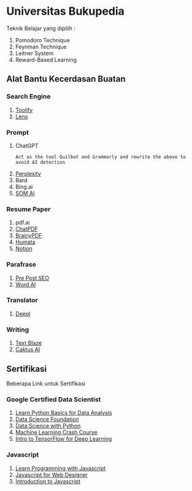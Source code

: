# Universitas Bukupedia
Teknik Belajar yang dipilih :
1. Pomodoro Technique
2. Feynman Technique
3. Leitner System
4. Reward-Based Learning

## Alat Bantu Kecerdasan Buatan

### Search Engine
1. [Toolify](https://www.toolify.ai/)
2. [Lens](https://www.lens.org/)

### Prompt
1. ChatGPT
   ```
   Act as the tool Quilbot and Grammarly and rewrite the above to avoid AI detection
   ```
2. [Perplexity](https://www.perplexity.ai/)
3. Bard
4. Bing.ai
5. [SOM AI](https://ora.ai/nabilrei/som-ai)

### Resume Paper
1. pdf.ai
2. [ChatPDF](https://www.chatpdf.com/)
3. [BrainyPDF](https://brainypdf.com/)
4. [Humata](https://app.humata.ai/)
5. [Notion](https://www.notion.so/)

### Parafrase
1. [Pre Post SEO](https://www.prepostseo.com/)
2. [Word AI](https://wordai.com/)

### Translator
1. [Deepl](https://www.deepl.com/translator)

### Writing
1. [Text Blaze](https://blaze.today/)
2. [Caktus AI](https://caktus.ai/)

## Sertifikasi
Beberapa Link untuk Sertifikasi
### Google Certified Data Scientist
1. [Learn Python Basics for Data Analysis](https://learndigital.withgoogle.com/digitalunlocked/course/learn-python-basics-for-data-analysis)
2. [Data Science Foundation](https://learndigital.withgoogle.com/digitalunlocked/course/data-science-foundations)
3. [Data Science with Python](https://learndigital.withgoogle.com/digitalunlocked/course/data-science-with-python)
4. [Machine Learning Crash Course](https://learndigital.withgoogle.com/digitalunlocked/course/machine-learning-crash-course)
5. [Intro to TensorFlow for Deep Learning](https://learndigital.withgoogle.com/digitalunlocked/course/intro-to-tensorflow-for-deep-learning)

### Javascript
1. [Learn Programming with Javascript](https://learndigital.withgoogle.com/digitalgarage/course/learn-programming-with-javascript)
2. [Javascript for Web Designer](https://www.linkedin.com/learning/javascript-for-web-designers-3)
3. [Introduction to Javascript](https://www.mygreatlearning.com/academy/learn-for-free/courses/introduction-to-javascript)
 
